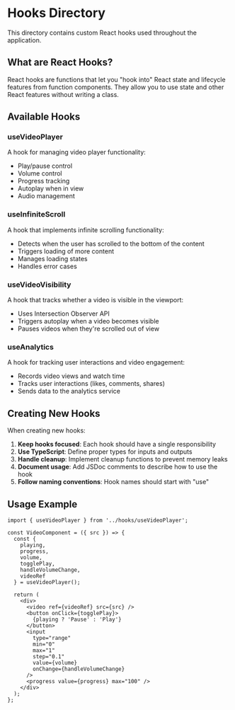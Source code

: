 # Hooks Directory

This directory contains custom React hooks used throughout the application.

## What are React Hooks?

React hooks are functions that let you "hook into" React state and lifecycle features from function components. They allow you to use state and other React features without writing a class.

## Available Hooks

### useVideoPlayer

A hook for managing video player functionality:
- Play/pause control
- Volume control
- Progress tracking
- Autoplay when in view
- Audio management

### useInfiniteScroll

A hook that implements infinite scrolling functionality:
- Detects when the user has scrolled to the bottom of the content
- Triggers loading of more content
- Manages loading states
- Handles error cases

### useVideoVisibility

A hook that tracks whether a video is visible in the viewport:
- Uses Intersection Observer API
- Triggers autoplay when a video becomes visible
- Pauses videos when they're scrolled out of view

### useAnalytics

A hook for tracking user interactions and video engagement:
- Records video views and watch time
- Tracks user interactions (likes, comments, shares)
- Sends data to the analytics service

## Creating New Hooks

When creating new hooks:

1. **Keep hooks focused**: Each hook should have a single responsibility
2. **Use TypeScript**: Define proper types for inputs and outputs
3. **Handle cleanup**: Implement cleanup functions to prevent memory leaks
4. **Document usage**: Add JSDoc comments to describe how to use the hook
5. **Follow naming conventions**: Hook names should start with "use"

## Usage Example

```tsx
import { useVideoPlayer } from '../hooks/useVideoPlayer';

const VideoComponent = ({ src }) => {
  const { 
    playing, 
    progress, 
    volume, 
    togglePlay, 
    handleVolumeChange, 
    videoRef 
  } = useVideoPlayer();

  return (
    <div>
      <video ref={videoRef} src={src} />
      <button onClick={togglePlay}>
        {playing ? 'Pause' : 'Play'}
      </button>
      <input 
        type="range" 
        min="0" 
        max="1" 
        step="0.1" 
        value={volume} 
        onChange={handleVolumeChange} 
      />
      <progress value={progress} max="100" />
    </div>
  );
};
``` 